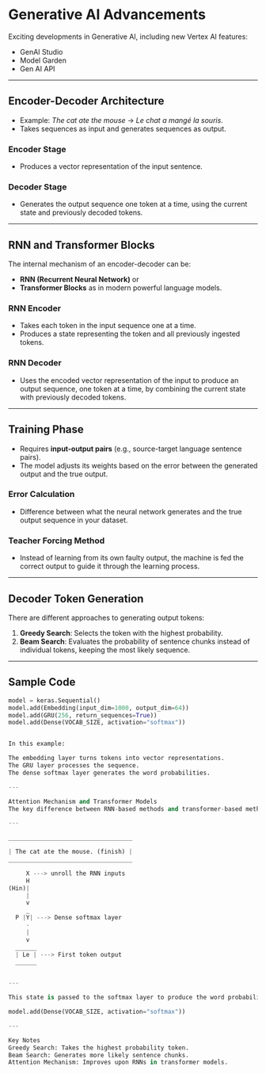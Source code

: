 # Generative AI Advancements

Exciting developments in Generative AI, including new Vertex AI features:
- GenAI Studio
- Model Garden
- Gen AI API

---

## Encoder-Decoder Architecture

- Example: *The cat ate the mouse* → *Le chat a mangé la souris*.
- Takes sequences as input and generates sequences as output.

### Encoder Stage
- Produces a vector representation of the input sentence.

### Decoder Stage
- Generates the output sequence one token at a time, using the current state and previously decoded tokens.

---

## RNN and Transformer Blocks

The internal mechanism of an encoder-decoder can be:
- **RNN (Recurrent Neural Network)** or
- **Transformer Blocks** as in modern powerful language models.

### RNN Encoder
- Takes each token in the input sequence one at a time.
- Produces a state representing the token and all previously ingested tokens.

### RNN Decoder
- Uses the encoded vector representation of the input to produce an output sequence, one token at a time, by combining the current state with previously decoded tokens.

---

## Training Phase

- Requires **input-output pairs** (e.g., source-target language sentence pairs).
- The model adjusts its weights based on the error between the generated output and the true output.

### Error Calculation
- Difference between what the neural network generates and the true output sequence in your dataset.

### Teacher Forcing Method
- Instead of learning from its own faulty output, the machine is fed the correct output to guide it through the learning process.

---

## Decoder Token Generation

There are different approaches to generating output tokens:
1. **Greedy Search**: Selects the token with the highest probability.
2. **Beam Search**: Evaluates the probability of sentence chunks instead of individual tokens, keeping the most likely sequence.

---

## Sample Code

```python
model = keras.Sequential()
model.add(Embedding(input_dim=1000, output_dim=64))
model.add(GRU(256, return_sequences=True))
model.add(Dense(VOCAB_SIZE, activation="softmax"))


In this example:

The embedding layer turns tokens into vector representations.
The GRU layer processes the sequence.
The dense softmax layer generates the word probabilities.

---

Attention Mechanism and Transformer Models
The key difference between RNN-based methods and transformer-based methods is the attention mechanism.

---

___________________________________

| The cat ate the mouse. (finish) |
___________________________________

     X ---> unroll the RNN inputs
     H
(Hin)|
     |
     v
     _
  P |Y| ---> Dense softmax layer
     -
     |
     v
  ______
  | Le | ---> First token output
  ______


---

This state is passed to the softmax layer to produce the word probabilities.

model.add(Dense(VOCAB_SIZE, activation="softmax"))

---

Key Notes
Greedy Search: Takes the highest probability token.
Beam Search: Generates more likely sentence chunks.
Attention Mechanism: Improves upon RNNs in transformer models.
